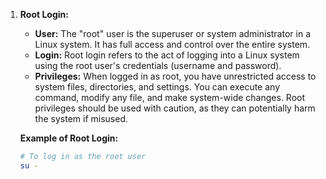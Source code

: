 
1. **Root Login:**

   - **User:** The "root" user is the superuser or system administrator in a Linux system. It has full access and control over the entire system.
   - **Login:** Root login refers to the act of logging into a Linux system using the root user's credentials (username and password).
   - **Privileges:** When logged in as root, you have unrestricted access to system files, directories, and settings. You can execute any command, modify any file, and make system-wide changes. Root privileges should be used with caution, as they can potentially harm the system if misused.

   **Example of Root Login:**
   ```bash
   # To log in as the root user
   su -
   ```

   